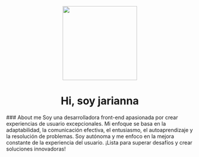 <div align="center">
  <img src="https://media.giphy.com/media/2IudUHdI075HL02Pkk/giphy.gif" width="200" />
  <h1>Hi, soy jarianna</h1>
</div>
### About me
Soy una desarrolladora front-end apasionada por crear experiencias de usuario excepcionales. Mi enfoque se basa en la adaptabilidad, la comunicación efectiva, el entusiasmo, el autoaprendizaje y la resolución de problemas. Soy autónoma y me enfoco en la mejora constante de la experiencia del usuario. ¡Lista para superar desafíos y crear soluciones innovadoras!
